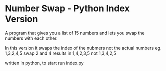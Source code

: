 # Number Swap - Python Index Version

A program that gives you a list of 15 numbers and lets you swap the numbers with each other.

In this version it swaps the index of the nubmers not the actual numbers eg. 1,3,2,4,5 swap 2 and 4 results in 1,4,2,3,5 not 1,3,4,2,5

written in python, to start run index.py
